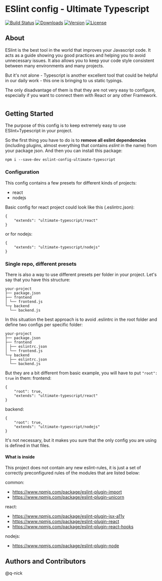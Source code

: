 # ESlint config - Ultimate Typescript

[![Build Status](https://travis-ci.org/q-nick/eslint-config-ultimate-typescript.svg)](https://travis-ci.org/q-nick/eslint-config-ultimate-typescript) <a href="https://www.npmjs.com/package/eslint-config-ultimate-typescript"><img src="https://img.shields.io/npm/dm/eslint-config-ultimate-typescript.svg" alt="Downloads"></a> <a href="https://www.npmjs.com/package/eslint-config-ultimate-typescript"><img src="https://img.shields.io/npm/v/eslint-config-ultimate-typescript.svg" alt="Version"></a> <a href="https://www.npmjs.com/package/npm-gui"><img src="https://img.shields.io/npm/l/npm-gui.svg" alt="License"></a>

## About
ESlint is the best tool in the world that improves your Javascript code. It acts as a guide showing you good practices and helping you to avoid unnecessary issues. 
It also allows you to keep your code style consistent between many environments and many projects.

But it's not alone - Typescript is another excellent tool that could be helpful in our daily work - this one is bringing to us static typings.

The only disadvantage of them is that they are not very easy to configure, especially if you want to connect them with React or any other Framework.

#
## Getting Started
The purpose of this config is to keep extremely easy to use ESlint+Typescript in your project. 

So the first thing you have to do is to **remove all eslint dependencies** (including plugins, almost everything that contains _eslint_ in the name) from your package json.
And then you can install this package:
```
npm i --save-dev eslint-config-ultimate-typescript
```

### Configuration
This config contains a few presets for different kinds of projects:

- react
- nodejs

Basic config for react project could look like this (.eslintrc.json):
```
{
    "extends": "ultimate-typescript/react"
}
```
or for nodejs:
```
{
    "extends": "ultimate-typescript/nodejs"
}
```

### Single repo, different presets
There is also a way to use different presets per folder in your project. Let's say that you have this structure:

```
your-project
├── package.json
├── frontend
│ └── frontend.js
└─┬ backend
  └── backend.js
```

In this situation the best approach is to avoid .eslintrc in the root folder and define two configs per specific folder:

```
your-project
├── package.json
├── frontend
│ ├── eslintrc.json
│ └── frontend.js
└─┬ backend
  ├── eslintrc.json
  └── backend.js
```

But they are a bit different from basic example, you will have to put `"root": true` in them:
frontend:
```
{
    "root": true,
    "extends": "ultimate-typescript/react"
}
```
backend:
```
{
    "root": true,
    "extends": "ultimate-typescript/nodejs"
}
```

It's not necessary, but it makes you sure that the only config you are using is defined in that files.

#### What is inside
This project does not contain any new eslint-rules, it is just a set of correctly preconfigured rules of the modules that are listed below:

common:
- https://www.npmjs.com/package/eslint-plugin-import
- https://www.npmjs.com/package/eslint-plugin-unicorn

react:
- https://www.npmjs.com/package/eslint-plugin-jsx-a11y
- https://www.npmjs.com/package/eslint-plugin-react
- https://www.npmjs.com/package/eslint-plugin-react-hooks

nodejs:
- https://www.npmjs.com/package/eslint-plugin-node

## Authors and Contributors
@q-nick
